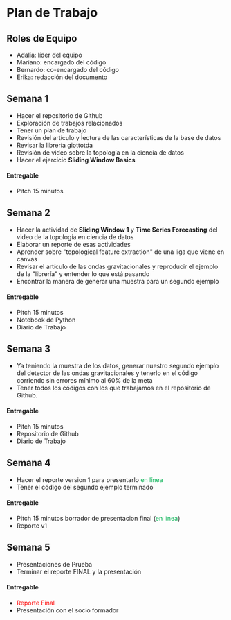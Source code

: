 # Plan de Trabajo

## Roles de Equipo
- Adalía: líder del equipo
- Mariano: encargado del código
- Bernardo: co-encargado del código
- Erika: redacción del documento

## Semana 1
- Hacer el repositorio de Github
- Exploración de trabajos relacionados
- Tener un plan de trabajo
- Revisión del artículo y lectura de las características de la base de datos
- Revisar la librería giottotda
- Revisión de video sobre la topología en la ciencia de datos
- Hacer el ejercicio **Sliding Window Basics**
#### Entregable
- Pitch 15 minutos

## Semana 2
- Hacer la actividad de **Sliding Window 1** y **Time Series Forecasting** del video de la topología en ciencia de datos
- Elaborar un reporte de esas actividades
- Aprender sobre "topological feature extraction" de una liga que viene en canvas
- Revisar el artículo de las ondas gravitacionales y reproducir el ejemplo de la "librería" y entender lo que está pasando
- Encontrar la manera de generar una muestra para un segundo ejemplo
#### Entregable
- Pitch 15 minutos
- Notebook de Python
- Diario de Trabajo
<div style="page-break-after: always;"></div>

## Semana 3
- Ya teniendo la muestra de los datos, generar nuestro segundo ejemplo del detector de las ondas gravitacionales y tenerlo en el código corriendo sin errores mínimo al 60% de la meta
- Tener todos los códigos con los que trabajamos en el repositorio de Github.
#### Entregable
- Pitch 15 minutos
- Repositorio de Github
- Diario de Trabajo

## Semana 4
- Hacer el reporte version 1 para presentarlo <span style="color:#00b050">en línea</span>
- Tener el código del segundo ejemplo terminado
#### Entregable
- Pitch 15 minutos borrador de presentacion final (<span style="color:#00b050">en línea</span>)
- Reporte v1

## Semana 5
- Presentaciones de Prueba
- Terminar el reporte FINAL y la presentación
#### Entregable
- <span style="color:#ff0000">Reporte Final</span> 
- Presentación con el socio formador
